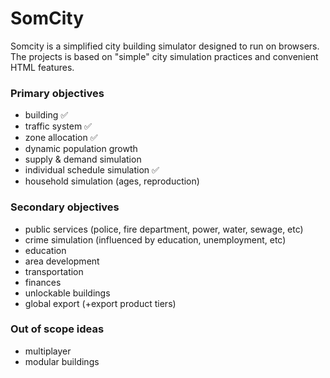 # SomCity

Somcity is a simplified city building simulator designed to run on browsers. <br>
The projects is based on "simple" city simulation practices and convenient HTML features.

### Primary objectives
- building ✅
- traffic system ✅
- zone allocation ✅
- dynamic population growth
- supply & demand simulation
- individual schedule simulation ✅
- household simulation (ages, reproduction)

### Secondary objectives
- public services (police, fire department, power, water, sewage, etc)
- crime simulation (influenced by education, unemployment, etc)
- education
- area development
- transportation
- finances
- unlockable buildings
- global export (+export product tiers)

### Out of scope ideas
- multiplayer
- modular buildings
